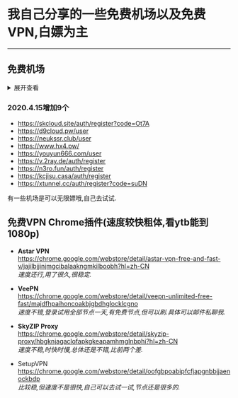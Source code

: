 # 我自己分享的一些免费机场以及免费VPN,白嫖为主  
***
## 免费机场
<details>
<summary>展开查看</summary>
<pre><code>
https://free-ss.site/  
https://ssrtool.us/tool/recV3?uri=/tool/free_ssr     
https://freefq.com/v2ray/           
https://kiki789.com/user  
https://www.jssr.vip/user  
https://lncn.org/    
https://freemycloud.xyz/user#           
https://www.v2aky.com/#/subscribe       
https://paoluz.club/user/node    
https://paoluz.club/user/node     
https://coloo.in/user#       
https://zuisucloud.today/user/node        
https://www.youneed.win/free-ssr    
https://github.com/ThinkDevelop/Free-SS-SSR  
https://woocloud.icu/auth/login      
https://ssrfree.online/auth/login  
https://ji-ao.pw/user  
https://n95cloud.com/auth/login  
https://bianhuaho.com/user#  
https://bianhuaho.com/user#  
https://thessr.shop/auth/login  
https://skcloud.site/auth/register?code=Ot7A  
https://d9cloud.pw/user  
</code></pre>
</details> 

### 2020.4.15增加9个
* https://skcloud.site/auth/register?code=Ot7A
* https://d9cloud.pw/user
* https://neukssr.club/user
* https://www.hx4.pw/ 
* https://youyun666.com/user
* https://v.2ray.de/auth/register
* https://n3ro.fun/auth/register
* https://kcjisu.casa/auth/register
* https://xtunnel.cc/auth/register?code=suDN



有一些机场是可以无限嫖哦,自己去试试.

## 免费VPN Chrome插件(速度较快粗体,看ytb能到1080p)

+ **Astar VPN**        
   https://chrome.google.com/webstore/detail/astar-vpn-free-and-fast-v/jajilbjjinjmgcibalaakngmkilboobh?hl=zh-CN  
   *速度还行,用了很久,很稳定.*
   
+ **VeePN**         
   https://chrome.google.com/webstore/detail/veepn-unlimited-free-fast/majdfhpaihoncoakbjgbdhglocklcgno  
   *速度不错,登录试用全部节点一天,有免费节点,但可以刷.具体可以邮件私聊我.*
   
+ **SkyZIP Proxy**  
   https://chrome.google.com/webstore/detail/skyzip-proxy/hbgknjagaclofapkgkeapamhmglnbphi?hl=zh-CN   
   *速度不稳,时快时慢,总体还是不错,比前两个差.*
   
+ SetupVPN   
   https://chrome.google.com/webstore/detail/oofgbpoabipfcfjapgnbbjjaenockbdp       
   *比较稳,但速度不是很快,自己可以去试一试,节点还是很多的.*
  


